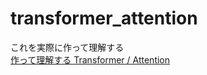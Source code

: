 # transformer_attention
これを実際に作って理解する  
[作って理解する Transformer / Attention](https://qiita.com/halhorn/items/c91497522be27bde17ce#%E5%9F%BA%E6%9C%AC%E7%9A%84%E3%81%AA-attention)
